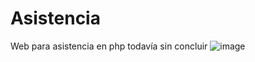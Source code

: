 # Asistencia
Web para asistencia en php todavía sin concluir
![image](https://user-images.githubusercontent.com/14057619/171954046-13fa5cb2-c5f9-4dec-ad31-5385fb9a6c54.png)
